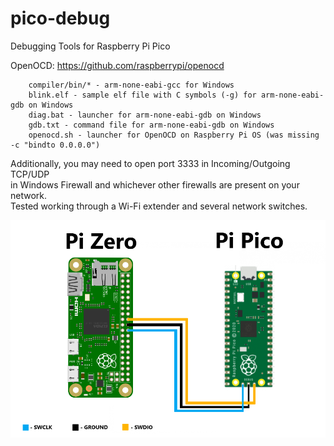 # pico-debug

Debugging Tools for Raspberry Pi Pico

OpenOCD: https://github.com/raspberrypi/openocd

```
    compiler/bin/* - arm-none-eabi-gcc for Windows
    blink.elf - sample elf file with C symbols (-g) for arm-none-eabi-gdb on Windows
    diag.bat - launcher for arm-none-eabi-gdb on Windows
    gdb.txt - command file for arm-none-eabi-gdb on Windows
    openocd.sh - launcher for OpenOCD on Raspberry Pi OS (was missing -c "bindto 0.0.0.0")
```
Additionally, you may need to open port 3333 in Incoming/Outgoing TCP/UDP \
in Windows Firewall and whichever other firewalls are present on your network. \
Tested working through a Wi-Fi extender and several network switches.

![pinout](https://github.com/TheMindVirus/pico-debug/blob/main/pico-zero.png)